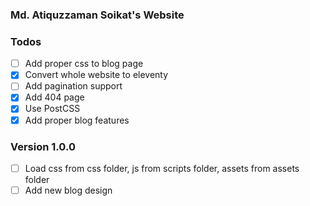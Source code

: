 ### Md. Atiquzzaman Soikat's Website

### Todos

- [ ] Add proper css to blog page
- [x] Convert whole website to eleventy
- [ ] Add pagination support
- [x] Add 404 page
- [x] Use PostCSS
- [x] Add proper blog features

### Version 1.0.0
- [ ] Load css from css folder, js from scripts folder, assets from assets folder
- [ ] Add new blog design
